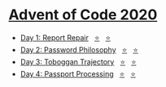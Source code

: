 # [Advent of Code 2020](https://adventofcode.com/2020)

- [Day 1: Report Repair](https://adventofcode.com/2020/day/1) &nbsp; [⭐](day01/part1.py) &nbsp; [⭐](day01/part2.py)
- [Day 2: Password Philosophy](https://adventofcode.com/2020/day/2) &nbsp; [⭐](day02/part1.py) &nbsp; [⭐](day02/part2.py)
- [Day 3: Toboggan Trajectory](https://adventofcode.com/2020/day/3) &nbsp; [⭐](day03/part1.py) &nbsp; [⭐](day03/part2.py)
- [Day 4: Passport Processing](https://adventofcode.com/2020/day/4) &nbsp; [⭐](day04/part1.py) &nbsp; [⭐](day04/part2.py)
